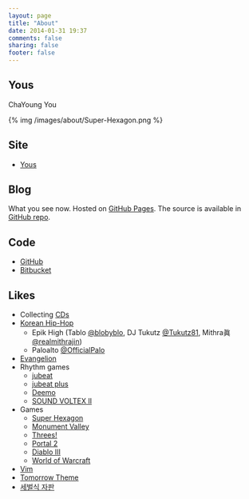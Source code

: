 ```yaml
---
layout: page
title: "About"
date: 2014-01-31 19:37
comments: false
sharing: false
footer: false
---
```


## Yous

ChaYoung You

{% img /images/about/Super-Hexagon.png %}

## Site

- [Yous](http://yous.be)

## Blog

What you see now. Hosted on [GitHub Pages][]. The source is available in [GitHub repo][].

[GitHub Pages]: http://pages.github.com
[GitHub repo]: https://github.com/yous/yous.github.io

## Code

- [GitHub](https://github.com/yous)
- [Bitbucket](https://bitbucket.org/yous)

## Likes

- Collecting [CDs](/about/cds)
- [Korean Hip-Hop](http://hiphopplaya.com)
    - Epik High (Tablo [@blobyblo][], DJ Tukutz [@Tukutz81][], Mithra眞 [@realmithrajin][])
    - Paloalto [@OfficialPalo][]
- [Evangelion](http://www.evangelion.co.jp)
- Rhythm games
    - [jubeat](http://s.ubit.info/yous)
    - [jubeat plus](https://itunes.apple.com/jp/app/jubeat-plus/id395192484?mt=8)
    - [Deemo](http://www.rayark.com/g/deemo/)
    - [SOUND VOLTEX II](http://p.eagate.573.jp/game/sdvx/ii/p/)
- Games
    - [Super Hexagon](http://superhexagon.com)
    - [Monument Valley](http://www.monumentvalleygame.com)
    - [Threes!](http://asherv.com/threes/)
    - [Portal 2](http://www.thinkwithportals.com)
    - [Diablo III](http://kr.battle.net/d3/ko/)
    - [World of Warcraft](http://kr.battle.net/wow/ko/)
- [Vim](http://www.vim.org)
- [Tomorrow Theme](https://github.com/chriskempson/tomorrow-theme)
- [세벌식 자판](http://ko.wikipedia.org/wiki/세벌식_자판)

[@blobyblo]: https://twitter.com/blobyblo
[@Tukutz81]: https://twitter.com/Tukutz81
[@realmithrajin]: https://twitter.com/realmithrajin
[@OfficialPalo]: https://twitter.com/OfficialPalo
